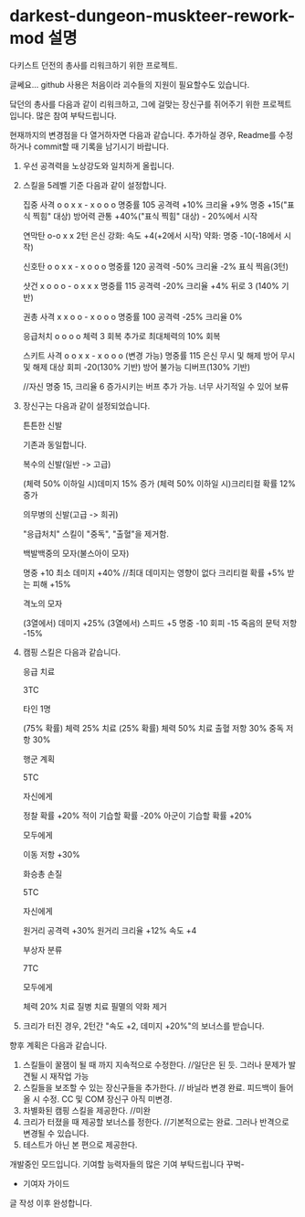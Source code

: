 # darkest-dungeon-muskteer-rework-mod 설명

다키스트 던전의 총사를 리워크하기 위한 프로젝트.

글쎄요... github 사용은 처음이라 괴수들의 지원이 필요할수도 있습니다.

닼던의 총사를 다음과 같이 리워크하고, 그에 걸맞는 장신구를 쥐어주기 위한 프로젝트입니다. 많은 참여 부탁드립니다.

현재까지의 변경점을 다 열거하자면 다음과 같습니다. 추가하실 경우, Readme를 수정하거나 commit할 때 기록을 남기시기 바랍니다.

1. 우선 공격력을 노상강도와 일치하게 올립니다.
2. 스킬을 5레벨 기준 다음과 같이 설정합니다.

    집중 사격
    o o x x - x o o o
    명중률 105
    공격력 +10%
    크리율 +9%
    명중 +15("표식 찍힘" 대상)
    방어력 관통 +40%("표식 찍힘" 대상) - 20%에서 시작

    연막탄
    o-o x x
    2턴 은신
    강화: 속도 +4(+2에서 시작)
    약화: 명중 -10(-18에서 시작)

    신호탄
    o o x x - x o o o
    명중률 120
    공격력 -50%
    크리율 -2%
    표식 찍음(3턴)

    샷건
    x o o o - o x x x
    명중률 115
    공격력 -20%
    크리율 +4%
    뒤로 3 (140% 기반)

    권총 사격
    x x o o - x o o o
    명중률 100
    공격력 -25%
    크리율 0%

    응급처치
    o o o o
    체력 3 회복
    추가로 최대체력의 10% 회복

    스키트 사격
    o o x x - x o o o (변경 가능)
    명중률 115
    은신 무시 및 해제
    방어 무시 및 해제
    대상 회피 -20(130% 기반)
    방어 불가능 디버프(130% 기반)

    //자신 명중 15, 크리율 6 증가시키는 버프 추가 가능. 너무 사기적일 수 있어 보류

3. 장신구는 다음과 같이 설정되었습니다.

    튼튼한 신발

    기존과 동일합니다.

    복수의 신발(일반 -> 고급)

    (체력 50% 이하일 시)데미지 15% 증가
    (체력 50% 이하일 시)크리티컬 확률 12% 증가

    의무병의 신발(고급 -> 희귀)

    "응급처치" 스킬이 "중독", "출혈"을 제거함.

    백발백중의 모자(불스아이 모자)

    명중 +10
    최소 데미지 +40% //최대 데미지는 영향이 없다
    크리티컬 확률 +5%
    받는 피해 +15%

    격노의 모자

    (3열에서) 데미지 +25%
    (3열에서) 스피드 +5
    명중 -10
    회피 -15
    죽음의 문턱 저항 -15%

4. 캠핑 스킬은 다음과 같습니다.

    응급 치료

    3TC

    타인 1명

    (75% 확률) 체력 25% 치료
    (25% 확률) 체력 50% 치료
    출혈 저항 30%
    중독 저항 30%

    행군 계획

    5TC

    자신에게

    정찰 확률 +20%
    적이 기습할 확률 -20%
    아군이 기습할 확률 +20%

    모두에게

    이동 저항 +30%

    화승총 손질

    5TC

    자신에게

    원거리 공격력 +30%
    원거리 크리율 +12%
    속도 +4

    부상자 분류

    7TC

    모두에게

    체력 20% 치료
    질병 치료
    필멸의 약화 제거

5. 크리가 터진 경우, 2턴간 "속도 +2, 데미지 +20%"의 보너스를 받습니다.

향후 계획은 다음과 같습니다.

1. 스킬들이 꿀잼이 될 때 까지 지속적으로 수정한다. //일단은 된 듯. 그러나 문제가 발견될 시 재작업 가능
2. 스킬들을 보조할 수 있는 장신구들을 추가한다. // 바닐라 변경 완료. 피드백이 들어올 시 수정. CC 및 COM 장신구 아직 미변경.
3. 차별화된 캠핑 스킬을 제공한다. //미완
4. 크리가 터졌을 때 제공할 보너스를 정한다. //기본적으로는 완료. 그러나 반격으로 변경될 수 있습니다.
5. 테스트가 아닌 본 편으로 제공한다.

개발중인 모드입니다. 기여할 능력자들의 많은 기여 부탁드립니다 꾸벅-

+ 기여자 가이드

글 작성 이후 완성합니다.
